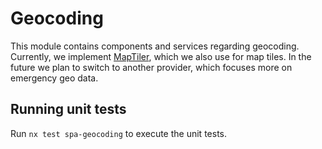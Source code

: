 # Geocoding

This module contains components and services regarding geocoding. Currently, we
implement [MapTiler](https://www.maptiler.com/cloud/geocoding/), which we also
use for map tiles. In the future we plan to switch to another provider, which
focuses more on emergency geo data.

## Running unit tests

Run `nx test spa-geocoding` to execute the unit tests.
